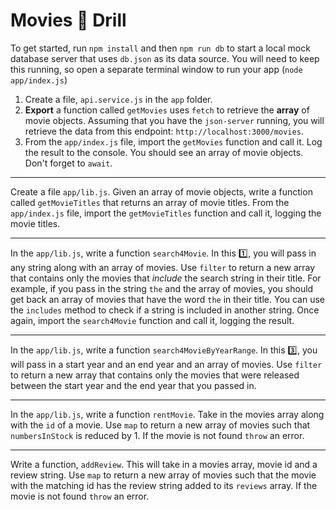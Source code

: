 # Movies 🎥 Drill

To get started, run `npm install` and then `npm run db` to start a local mock database server that uses `db.json` as its data source. You will need to keep this running, so open a separate terminal window to run your app (`node app/index.js`)

1. Create a file, `api.service.js` in the `app` folder.
1. **Export** a function called `getMovies` uses `fetch` to retrieve the **array** of movie objects. Assuming that you have the `json-server` running, you will retrieve the data from this endpoint: `http://localhost:3000/movies`.
1. From the `app/index.js` file, import the `getMovies` function and call it. Log the result to the console. You should see an array of movie objects. Don't forget to `await`.

---

Create a file `app/lib.js`. Given an array of movie objects, write a function called `getMovieTitles` that returns an array of movie titles.
From the `app/index.js` file, import the `getMovieTitles` function and call it, logging the movie titles.

---

In the `app/lib.js`, write a function `search4Movie`. In this 1️⃣, you will pass in any string along with an array of movies. Use `filter` to return a new array that contains only the movies that _include_ the search string in their title. For example, if you pass in the string `the` and the array of movies, you should get back an array of movies that have the word `the` in their title. You can use the `includes` method to check if a string is included in another string.
Once again, import the `search4Movie` function and call it, logging the result.

---

In the `app/lib.js`, write a function `search4MovieByYearRange`. In this 3️⃣, you will pass in a start year and an end year and an array of movies. Use `filter` to return a new array that contains only the movies that were released between the start year and the end year that you passed in.

---

In the `app/lib.js`, write a function `rentMovie`. Take in the movies array along with the `id` of a movie. Use `map` to return a new array of movies such that `numbersInStock` is reduced by 1. If the movie is not found `throw` an error.

---

Write a function, `addReview`. This will take in a movies array, movie id and a review string. Use `map` to return a new array of movies such that the movie with the matching id has the review string added to its `reviews` array. If the movie is not found `throw` an error.
